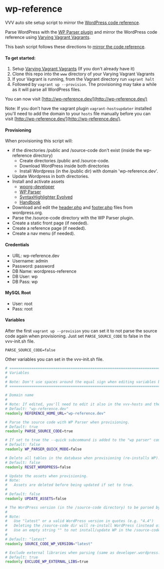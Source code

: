 wp-reference
============

VVV auto site setup script to mirror the [WordPress code reference](https://developer.wordpress.org).

Parse WordPress with the [WP Parser plugin](https://github.com/rmccue/WP-Parser) and mirror the WordPress code reference using [Varying Vagrant Vagrants](https://github.com/Varying-Vagrant-Vagrants/VVV).

This bash script follows these directions to [mirror the code reference](https://make.wordpress.org/docs/handbook/projects/devhub/#setting-up-your-development-environment).


#### To get started:
1. Setup [Varying Vagrant Vagrants](https://github.com/Varying-Vagrant-Vagrants/VVV) (If you don't already have it)
2. Clone this repo into the `www` directory of your Varying Vagrant Vagrants
3. If your Vagrant is running, from the Vagrant directory run `vagrant halt`
4. Followed by `vagrant up --provision`. The provisioning may take a while as it will parse all WordPress files.

You can now visit [http://wp-reference.dev/](http://wp-reference.dev/)

Note: If you don't have the vagrant plugin `vagrant-hostsupdater` installed you'll need to add the domain to your `hosts` file manually before you can visit [http://wp-reference.dev/](http://wp-reference.dev/).

#### Provisioning
When provisioning this script will:
* if the directories /public and /source-code don't exist (inside the wp-reference directory)
  * Create directories /public and /source-code.
  * Download WordPress inside both directories
  * Install Wordpress (in the /public dir) with domain 'wp-reference.dev'.
* Update Wordpress in both directories.
* Install and activate assets
  * [wporg-developer](https://github.com/Rarst/wporg-developer)
  * [WP Parser](https://github.com/rmccue/WP-Parser)
  * [SyntaxHighlighter Evolved](https://wordpress.org/plugins/syntaxhighlighter/)
  * [Handbook](https://meta.trac.wordpress.org/browser/sites/trunk/wordpress.org/public_html/wp-content/plugins/handbook)
* Download and edit the [header.php](https://wordpress.org/header.php) and [footer.php](https://wordpress.org/footer.php) files from wordpress.org.
* Parse the /source-code directory with the WP Parser plugin.
* Create a static front page (if needed).
* Create a reference page (if needed).
* Create a nav menu (if needed).

#### Credentials
* URL:      wp-reference.dev
* Username: admin
* Password: password
* DB Name:  wordpress-reference
* DB User:  wp
* DB Pass:  wp

#### MySQL Root
* User: root
* Pass: root

#### Variables
After the first `vagrant up --provision` you can set it to not parse the source code again when provisioning. Just set `PARSE_SOURCE_CODE` to false in the vvv-init.sh file.

    PARSE_SOURCE_CODE=false

Other variables you can set in the vvv-init.sh file.

```bash
# =============================================================================
# Variables
# 
# Note: Don't use spaces around the equal sign when editing variables below.
# =============================================================================

# Domain name
#
# Note: If edited, you'll need to edit it also in the vvv-hosts and the vvv-nginx.conf files as well.
# Default: "wp-reference.dev"
readonly REFERENCE_HOME_URL="wp-reference.dev"

# Parse the source code with WP Parser when provisioning.
# Default: true
readonly PARSE_SOURCE_CODE=true

# If set to true the --quick subcommand is added to the "wp parser" command.
# Default: false
readonly WP_PARSER_QUICK_MODE=false

# Delete all tables in the database when provisioning (re-installs WP).
# Default: false
readonly RESET_WORDPRESS=false

# Update the assets when provisioning.
# Note:
#   Assets are deleted before being updated if set to true.
#
# Default: false
readonly UPDATE_ASSETS=false

# The WordPress version (in the /source-code directory) to be parsed by the WP Parser.
# 
# Note:
# 	Use "latest" or a valid WordPress version in quotes (e.g. "4.4")
# 	Deleting the /source-code dir will re-install WordPress (instead of updating it).
# 	Use an empty string "" to not install/update WP in the /source-code dir. This Let's you parse other code than WP
# 
# Default: "latest"
readonly SOURCE_CODE_WP_VERSION="latest"

# Exclude external libraries when parsing (same as developer.wordpress.org).
# Default: true
readonly EXCLUDE_WP_EXTERNAL_LIBS=true
```